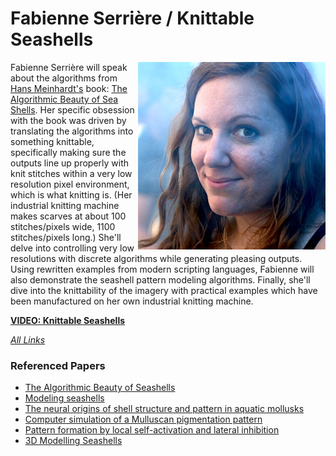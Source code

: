 # Fabienne Serrière / Knittable Seashells

<img src="../../assets/FBZ.jpg" align="right">

Fabienne Serrière will speak about the algorithms from [Hans Meinhardt's](http://www.cell.com/current-biology/pdf/S0960-9822(16)30364-5.pdf) book: [The Algorithmic Beauty of Sea Shells](http://www.springer.com/us/book/9783662036174). Her specific obsession with the book was driven by translating the algorithms into something knittable, specifically making sure the outputs line up properly with knit stitches within a very low resolution pixel environment, which is what knitting is. (Her industrial knitting machine makes scarves at about 100 stitches/pixels wide, 1100 stitches/pixels long.) She'll delve into controlling very low resolutions with discrete algorithms while generating pleasing outputs. Using rewritten examples from modern scripting languages, Fabienne will also demonstrate the seashell pattern modeling algorithms. Finally, she'll dive into the knittability of the imagery with practical examples which have been manufactured on her own industrial knitting machine.

**[VIDEO: Knittable Seashells](https://youtu.be/3JwSFxpXIFE)**

*[All Links](https://pastebin.com/tijrL0f9)*

### Referenced Papers

* [The Algorithmic Beauty of Seashells](https://www.amazon.com/Algorithmic-Beauty-Shells-Virtual-Laboratory/dp/3540921419)
* [Modeling seashells](http://algorithmicbotany.org/papers/shells.sig92.pdf)
* [The neural origins of shell structure and pattern in aquatic mollusks](http://www.pnas.org/content/106/16/6837.full)
* [Computer simulation of a Mulluscan pigmentation pattern](http://www.sciencedirect.com/science/article/pii/S0022519369800603)
* [Pattern formation by local self-activation and lateral inhibition](http://citeseerx.ist.psu.edu/viewdoc/download?doi=10.1.1.477.439&rep=rep1&type=pdf)
* [3D Modelling Seashells](http://people.tamu.edu/~ergun/hyperseeing/2017/06/FASE/2.pdf)
